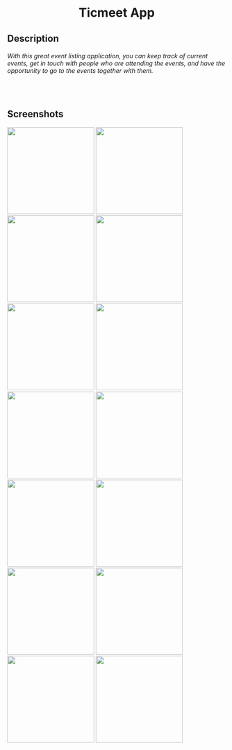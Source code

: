 <h1 align="center">
     Ticmeet App
</h1>

## Description
###### With this great event listing application, you can keep track of current events, get in touch with people who are attending the events, and have the opportunity to go to the events together with them.

</br>

## Screenshots

<img width="200" src="https://github.com/Yakupacs/Ticmeet-App/assets/73075252/20cc8efd-5434-4c9e-8d68-3b4cb7626491">
<img width="200" src="https://github.com/Yakupacs/Ticmeet-App/assets/73075252/ee5513d4-855f-45fd-9ce7-57d319059025">
<img width="200" src="https://github.com/Yakupacs/Ticmeet-App/assets/73075252/37649039-a2fb-4744-8b59-8d437b25f68c">
<img width=200 src="https://user-images.githubusercontent.com/73075252/230889149-6b31a40c-939a-4ad6-af83-44e9746c2a71.png">
<img width=200 src="https://user-images.githubusercontent.com/73075252/230889153-3974c9ab-3e1b-4f30-bfb5-15b0f093b156.png">
<img width=200 src="https://user-images.githubusercontent.com/73075252/230889170-5709e008-9e29-41c1-970a-760f838463c7.png">
<img width=200 src="https://user-images.githubusercontent.com/73075252/230889172-18bdfe8e-62e1-40a4-b72c-4348c28ba576.png">
<img width=200 src="https://user-images.githubusercontent.com/73075252/230889178-3b5dda7d-e89b-495a-a2ff-6ab4318c3c3e.png">
<img width=200 src="https://user-images.githubusercontent.com/73075252/230889183-ee65d7c5-aeef-4294-95ef-4991629edfe9.png">
<img width=200 src="https://user-images.githubusercontent.com/73075252/230889204-a75ab0fb-0a52-4807-b421-c91fab9cdd2c.png">
<img width=200 src="https://user-images.githubusercontent.com/73075252/230889225-8d9e97fc-dccb-4233-b747-1f174f672b10.png">
<img width=200 src="https://user-images.githubusercontent.com/73075252/230889239-2e0e97a0-2652-41c6-98ba-6fc67397bdd6.png">
<img width=200 src="https://user-images.githubusercontent.com/73075252/230889263-61d7f79b-8583-4484-80b5-d4094a0a7d85.png">
<img width=200 src="https://user-images.githubusercontent.com/73075252/230889107-778b0c03-bccb-4eb9-ad63-3a5a2fb3e1b3.png">
